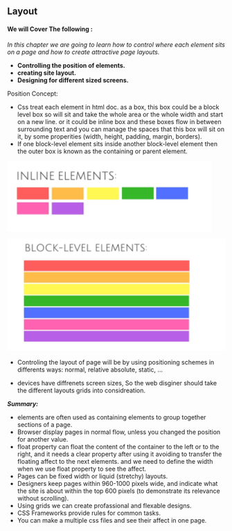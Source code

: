 ## Layout 

#### We will Cover The following :
*In this chapter we are going to learn  how to control where each element sits on a page and how to create attractive page layouts.*
* **Controlling the position of elements.**
* **creating site layout.**
* **Designing for different sized screens.**

Position Concept: 
* Css treat each element in html doc. as a  box, this box could be a block level box so will sit and take the whole area or the whole width and start on a new line. or it could be inline box and these boxes flow in between surrounding  text and you can manage the spaces that this box will sit on it, by some   properities (width, height, padding, margin, borders).
* If one block-level element sits inside another block-level element then the outer box is
  known as the containing or parent element.

![inline Element](inlineelemts.PNG)

![Block Element](block-level.PNG)

* Controling the layout of page  will be by using positioning schemes in differents ways: normal, relative absolute, static, ...

* devices have diffrenets screen sizes, So the web disginer should take the different layouts grids into considreation.

***Summary:***


- <div> elements are often used as containing elements to group together sections of a page.
- Browser display pages in normal flow, unless you changed the position for another value.
- float property can float the content of the container to the left or to the right, and it needs a clear property after using it avoiding to transfer the floating affect to the next elements. and we need to define the width when we use float property to see the affect.
- Pages can be fixed width or liquid (stretchy) layouts. 
- Designers keep pages within 960-1000 pixels wide, and indicate what the site is about within the top 600
pixels (to demonstrate its relevance without scrolling).
- Using grids we can create profassional and flexable designs.
- CSS Frameworks provide rules for common tasks.
- You can make a multiple css files and see their affect in one page. 


